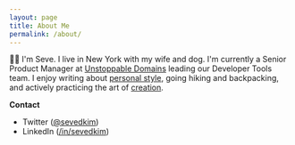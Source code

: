 ```yaml
---
layout: page
title: About Me
permalink: /about/
---
```

👋🏼 I'm Seve. I live in New York with my wife and dog. I'm currently a Senior Product Manager at [Unstoppable Domains](https://unstoppabledomains.com/) leading our Developer Tools team. I enjoy writing about [personal style](https://sevedkim.com/dress-to-express.html), going hiking and backpacking, and actively practicing the art of [creation](https://sevedkim.com/less-consumption.html).

**Contact**

* Twitter ([@sevedkim](https://twitter.com/sevedkim))
* LinkedIn ([/in/sevedkim](https://www.linkedin.com/in/sevedkim/))
